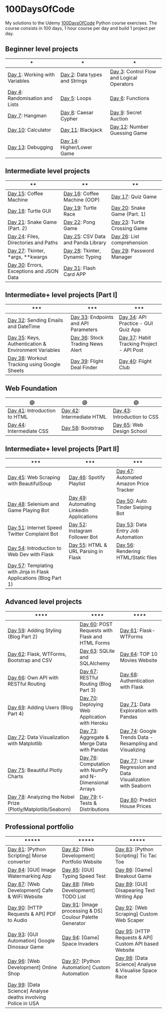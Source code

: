 # 100DaysOfCode

My solutions to the Udemy [100DaysOfCode](https://udemy.com/course/100-days-of-code) Python course exercises.
The course consists in 100 days, 1 hour course per day and build 1 project per day.

## Beginner level projects

| *                                                                                                           | *                                                                                               | *                                                                                                   |
|-------------------------------------------------------------------------------------------------------------|-------------------------------------------------------------------------------------------------|-----------------------------------------------------------------------------------------------------|
| [Day 1](https://github.com/ypasquazzo/100DaysOfCode/tree/main/Day%201): Working with Variables              | [Day 2](https://github.com/ypasquazzo/100DaysOfCode/tree/main/Day%202): Data types and Strings    | [Day 3](https://github.com/ypasquazzo/100DaysOfCode/tree/main/Day%203): Control Flow and Logical Operators  |
| [Day 4](https://github.com/ypasquazzo/100DaysOfCode/tree/main/Day%204): Randomisation and Lists             | [Day 5](https://github.com/ypasquazzo/100DaysOfCode/tree/main/Day%205): Loops                     | [Day 6](https://github.com/ypasquazzo/100DaysOfCode/tree/main/Day%206): Functions                       |
| [Day 7](https://github.com/ypasquazzo/100DaysOfCode/tree/main/Day%207): Hangman                             | [Day 8](https://github.com/ypasquazzo/100DaysOfCode/tree/main/Day%208): Caesar Cypher             | [Day 9](https://github.com/ypasquazzo/100DaysOfCode/tree/main/Day%209): Secret Auction                  |
| [Day 10](https://github.com/ypasquazzo/100DaysOfCode/tree/main/Day%2010): Calculator                        | [Day 11](https://github.com/ypasquazzo/100DaysOfCode/tree/main/Day%2011): Blackjack               | [Day 12](https://github.com/ypasquazzo/100DaysOfCode/tree/main/Day%2012): Number Guessing Game          |
| [Day 13](https://github.com/ypasquazzo/100DaysOfCode/tree/main/Day%2013): Debugging                         | [Day 14](https://github.com/ypasquazzo/100DaysOfCode/tree/main/Day%2014): Higher/Lower Game       |                                                                                                         |

## Intermediate level projects

| **                                                                                              | **                                                                                                         | **                                                                                                         |
|-------------------------------------------------------------------------------------------------|------------------------------------------------------------------------------------------------------------|------------------------------------------------------------------------------------------------------------|
| [Day 15](https://github.com/ypasquazzo/100DaysOfCode/tree/main/Day%2015): Coffee Machine        | [Day 16](https://github.com/ypasquazzo/100DaysOfCode/tree/main/Day%2016): Coffee Machine (OOP)  | [Day 17](https://github.com/ypasquazzo/100DaysOfCode/tree/main/Day%2017): Quiz Game                         |
| [Day 18](https://github.com/ypasquazzo/100DaysOfCode/tree/main/Day%2018): Turtle GUI            | [Day 19](https://github.com/ypasquazzo/100DaysOfCode/tree/main/Day%2019): Turtle Race           | [Day 20](https://github.com/ypasquazzo/100DaysOfCode/tree/main/Day%2020): Snake Game (Part. 1)              |
| [Day 21](https://github.com/ypasquazzo/100DaysOfCode/tree/main/Day%2021): Snake Game (Part. 2)  | [Day 22](https://github.com/ypasquazzo/100DaysOfCode/tree/main/Day%2022): Pong Game            | [Day 23](https://github.com/ypasquazzo/100DaysOfCode/tree/main/Day%2023): Turtle Crossing Game             |
| [Day 24](https://github.com/ypasquazzo/100DaysOfCode/tree/main/Day%2024): Files, Directories and Paths | [Day 25](https://github.com/ypasquazzo/100DaysOfCode/tree/main/Day%2025): CSV Data and Panda Library | [Day 26](https://github.com/ypasquazzo/100DaysOfCode/tree/main/Day%2026): List comprehension               |
| [Day 27](https://github.com/ypasquazzo/100DaysOfCode/tree/main/Day%2027): Tkinter, *args, **kwargs | [Day 28](https://github.com/ypasquazzo/100DaysOfCode/tree/main/Day%2028): Tkinter, Dynamic Typing | [Day 29](https://github.com/ypasquazzo/100DaysOfCode/tree/main/Day%2029): Password Manager                 |
| [Day 30](https://github.com/ypasquazzo/100DaysOfCode/tree/main/Day%2030): Errors, Exceptions and JSON Data | [Day 31](https://github.com/ypasquazzo/100DaysOfCode/tree/main/Day%2031): Flash Card APP |                                                                                                            |

## Intermediate+ level projects [Part I]

| ***                                                                                                     | ***                                                                                                     | ***                                                                                                     |
|---------------------------------------------------------------------------------------------------------|---------------------------------------------------------------------------------------------------------|---------------------------------------------------------------------------------------------------------|
| [Day 32](https://github.com/ypasquazzo/100DaysOfCode/tree/main/Day%2032): Sending Emails and DateTime   | [Day 33](https://github.com/ypasquazzo/100DaysOfCode/tree/main/Day%2033): Endpoints and API Parameters  | [Day 34](https://github.com/ypasquazzo/100DaysOfCode/tree/main/Day%2034): API Practice - GUI Quiz App   |
| [Day 35](https://github.com/ypasquazzo/100DaysOfCode/tree/main/Day%2035): Keys, Authentication & Environment Variables | [Day 36](https://github.com/ypasquazzo/100DaysOfCode/tree/main/Day%2036): Stock Trading News Alert                     | [Day 37](https://github.com/ypasquazzo/100DaysOfCode/tree/main/Day%2037): Habit Tracking Project - API Post            |
| [Day 38](https://github.com/ypasquazzo/100DaysOfCode/tree/main/Day%2038): Workout Tracking using Google Sheets | [Day 39](https://github.com/ypasquazzo/100DaysOfCode/tree/main/Day%2039): Flight Deal Finder                   | [Day 40](https://github.com/ypasquazzo/100DaysOfCode/tree/main/Day%2040): Flight Club                          |

## Web Foundation

| @                                                                                               | @                                                                                              | @                                                                                           |
|-------------------------------------------------------------------------------------------------|------------------------------------------------------------------------------------------------|---------------------------------------------------------------------------------------------|
| [Day 41](https://github.com/ypasquazzo/100DaysOfCode/tree/main/Day%2041): Introduction to HTML  | [Day 42](https://github.com/ypasquazzo/100DaysOfCode/tree/main/Day%2042): Intermediate HTML     | [Day 43](https://github.com/ypasquazzo/100DaysOfCode/tree/main/Day%2043): Introduction to CSS  |
| [Day 44](https://github.com/ypasquazzo/100DaysOfCode/tree/main/Day%2044): Intermediate CSS     | [Day 58](https://github.com/ypasquazzo/100DaysOfCode/tree/main/Day%2058): Bootstrap         | [Day 65](https://github.com/ypasquazzo/100DaysOfCode/tree/main/Day%2065): Web Design School |

## Intermediate+ level projects [Part II]

| ***                                                                                                        | ***                                                                                                            | ***                                                                                                                                 |
|------------------------------------------------------------------------------------------------------------|----------------------------------------------------------------------------------------------------------------|-------------------------------------------------------------------------------------------------------------------------------------|
| [Day 45](https://github.com/ypasquazzo/100DaysOfCode/tree/main/Day%2045): Web Scraping with BeautifulSoup  | [Day 46](https://github.com/ypasquazzo/100DaysOfCode/tree/main/Day%2046): Spotify Playlist                 | [Day 47](https://github.com/ypasquazzo/100DaysOfCode/tree/main/Day%2047): Automated Amazon Price Tracker   |
| [Day 48](https://github.com/ypasquazzo/100DaysOfCode/tree/main/Day%2048): Selenium and Game Playing Bot    | [Day 49](https://github.com/ypasquazzo/100DaysOfCode/tree/main/Day%2049): Automating Linkedin Applications | [Day 50](https://github.com/ypasquazzo/100DaysOfCode/tree/main/Day%2050): Auto Tinder Swiping Bot              |
| [Day 51](https://github.com/ypasquazzo/100DaysOfCode/tree/main/Day%2051): Internet Speed Twitter Complaint Bot | [Day 52](https://github.com/ypasquazzo/100DaysOfCode/tree/main/Day%2052): Instagram Follower Bot               | [Day 53](https://github.com/ypasquazzo/100DaysOfCode/tree/main/Day%2053): Data Entry Job Automation            |
| [Day 54](https://github.com/ypasquazzo/100DaysOfCode/tree/main/Day%2054): Introduction to Web Dev with Flask                        | [Day 55](https://github.com/ypasquazzo/100DaysOfCode/tree/main/Day%2055): HTML & URL Parsing in Flask                               | [Day 56](https://github.com/ypasquazzo/100DaysOfCode/tree/main/Day%2056): Rendering HTML/Static files                               |
| [Day 57](https://github.com/ypasquazzo/100DaysOfCode/tree/main/Day%2057): Templating with Jinja in Flask Applications (Blog Part 1) |                                                                                                                |                                                                                                                                     |

## Advanced level projects

| ****                                                                                                            | ****                                                                                                           | ****                                                                                                                           |
|----------------------------------------------------------------------------------------------------------------|----------------------------------------------------------------------------------------------------------------|--------------------------------------------------------------------------------------------------------------------------------|
| [Day 59](https://github.com/ypasquazzo/100DaysOfCode/tree/main/Day%2059): Adding Styling (Blog Part 2)          | [Day 60](https://github.com/ypasquazzo/100DaysOfCode/tree/main/Day%2060): POST Requests with Flask and HTML Forms | [Day 61](https://github.com/ypasquazzo/100DaysOfCode/tree/main/Day%2061): Flask-WTForms                                  |
| [Day 62](https://github.com/ypasquazzo/100DaysOfCode/tree/main/Day%2062): Flask, WTForms, Bootstrap and CSV     | [Day 63](https://github.com/ypasquazzo/100DaysOfCode/tree/main/Day%2063): SQLite and SQLAlchemy                  | [Day 64](https://github.com/ypasquazzo/100DaysOfCode/tree/main/Day%2064): TOP 10 Movies Website                          |
| [Day 66](https://github.com/ypasquazzo/100DaysOfCode/tree/main/Day%2066): Own API with RESTful Routing          | [Day 67](https://github.com/ypasquazzo/100DaysOfCode/tree/main/Day%2067): RESTful Routing (Blog Part 3)         | [Day 68](https://github.com/ypasquazzo/100DaysOfCode/tree/main/Day%2068): Authentication with Flask                    |
| [Day 69](https://github.com/ypasquazzo/100DaysOfCode/tree/main/Day%2069): Adding Users (Blog Part 4)            | [Day 70](https://github.com/ypasquazzo/100DaysOfCode/tree/main/Day%2070): Deploying Web Application with Heroku | [Day 71](https://github.com/ypasquazzo/100DaysOfCode/tree/main/Day%2071): Data Exploration with Pandas                 |
| [Day 72](https://github.com/ypasquazzo/100DaysOfCode/tree/main/Day%2072): Data Visualization with Matplotlib    | [Day 73](https://github.com/ypasquazzo/100DaysOfCode/tree/main/Day%2073): Aggregate & Merge Data with Pandas    | [Day 74](https://github.com/ypasquazzo/100DaysOfCode/tree/main/Day%2074): Google Trends Data - Resampling and Visualizing |
| [Day 75](https://github.com/ypasquazzo/100DaysOfCode/tree/main/Day%2075): Beautiful Plotly Charts               | [Day 76](https://github.com/ypasquazzo/100DaysOfCode/tree/main/Day%2076): Computation with NumPy and N-Dimensional Arrays | [Day 77](https://github.com/ypasquazzo/100DaysOfCode/tree/main/Day%2077): Linear Regression and Data Visualization with Seaborn |
| [Day 78](https://github.com/ypasquazzo/100DaysOfCode/tree/main/Day%2078): Analyzing the Nobel Prize (Plotly/Matplotlib/Seaborn) | [Day 79](https://github.com/ypasquazzo/100DaysOfCode/tree/main/Day%2079): t-Tests & Distributions                      | [Day 80](https://github.com/ypasquazzo/100DaysOfCode/tree/main/Day%2080): Predict House Prices                             |

## Professional portfolio

| *****                                                                                                          | *****                                                                                                        | *****                                                                                                                          |
|----------------------------------------------------------------------------------------------------------------|----------------------------------------------------------------------------------------------------------------|--------------------------------------------------------------------------------------------------------------------------------|
| [Day 81](https://github.com/ypasquazzo/100DaysOfCode/tree/main/Day%2081): [Python Scripting] Morse convertor    | [Day 82](https://github.com/ypasquazzo/100DaysOfCode/tree/main/Day%2082): [Web Development] Portfolio Website | [Day 83](https://github.com/ypasquazzo/100DaysOfCode/tree/main/Day%2083): [Python Scripting] Tic Tac Toe                     |
| [Day 84](https://github.com/ypasquazzo/100DaysOfCode/tree/main/Day%2084): [GUI] Image Watermarking App          | [Day 85](https://github.com/ypasquazzo/100DaysOfCode/tree/main/Day%2085): [GUI] Typing Speed Test              | [Day 86](https://github.com/ypasquazzo/100DaysOfCode/tree/main/Day%2086): [Game] Breakout Game                             |
| [Day 87](https://github.com/ypasquazzo/100DaysOfCode/tree/main/Day%2067): [Web Development] Cafe & WiFi Website | [Day 88](https://github.com/ypasquazzo/100DaysOfCode/tree/main/Day%2088): [Web Development] TODO List           | [Day 89](https://github.com/ypasquazzo/100DaysOfCode/tree/main/Day%2089): [GUI] Disapearing Text Writing App                |
| [Day 90](https://github.com/ypasquazzo/100DaysOfCode/tree/main/Day%2090): [HTTP Requests & API] PDF to Audio    | [Day 91](https://github.com/ypasquazzo/100DaysOfCode/tree/main/Day%2091): [Image processing & DS] Coulour Palette  Generator | [Day 92](https://github.com/ypasquazzo/100DaysOfCode/tree/main/Day%2092): [Web Scraping] Custom Web Scaper                  |
| [Day 93](https://github.com/ypasquazzo/100DaysOfCode/tree/main/Day%2093): [GUI Automation] Google Dinosaur Game | [Day 94](https://github.com/ypasquazzo/100DaysOfCode/tree/main/Day%2094): [Game] Space Invaders                 | [Day 95](https://github.com/ypasquazzo/100DaysOfCode/tree/main/Day%2095): [HTTP Requests & API] Custom API based Website     |
| [Day 96](https://github.com/ypasquazzo/100DaysOfCode/tree/main/Day%2096): [Web Development] Online Shop        | [Day 97](https://github.com/ypasquazzo/100DaysOfCode/tree/main/Day%2097): [Python Automation] Custom Automation  | [Day 98](https://github.com/ypasquazzo/100DaysOfCode/tree/main/Day%2098): [Data Science] Analyse & Visualise Space Race      |
| [Day 99](https://github.com/ypasquazzo/100DaysOfCode/tree/main/Day%2099): [Data Science] Analyse deaths involving Police in USA | | |